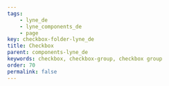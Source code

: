 ```yaml
---
tags: 
    - lyne_de
    - lyne_components_de
    - page
key: checkbox-folder-lyne_de
title: Checkbox
parent: components-lyne_de
keywords: checkbox, checkbox-group, checkbox group
order: 70
permalink: false
---
```

